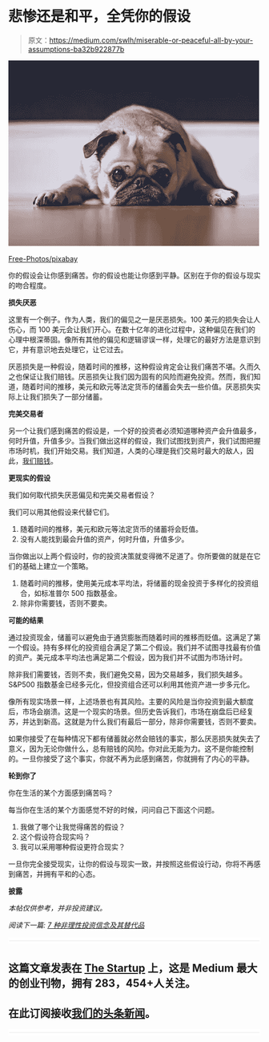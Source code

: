 # 悲惨还是和平，全凭你的假设

> 原文：<https://medium.com/swlh/miserable-or-peaceful-all-by-your-assumptions-ba32b922877b>

![](img/028a74b654ae263bdcc7005b01f1ab14.png)

[Free-Photos/pixabay](https://ideavisionaction.com/personal-development/miserable-or-peaceful-all-by-your-assumptions/)

你的假设会让你感到痛苦。你的假设也能让你感到平静。区别在于你的假设与现实的吻合程度。

**损失厌恶**

这里有一个例子。作为人类，我们的偏见之一是厌恶损失。100 美元的损失会让人伤心，而 100 美元会让我们开心。在数十亿年的进化过程中，这种偏见在我们的心理中根深蒂固。像所有其他的偏见和逻辑谬误一样，处理它的最好方法是意识到它，并有意识地去处理它，让它过去。

厌恶损失是一种假设，随着时间的推移，这种假设肯定会让我们痛苦不堪。久而久之也保证让我们赔钱。厌恶损失让我们因为固有的风险而避免投资。然而，我们知道，随着时间的推移，美元和欧元等法定货币的储蓄会失去一些价值。厌恶损失实际上让我们损失了一部分储蓄。

**完美交易者**

另一个让我们感到痛苦的假设是，一个好的投资者必须知道哪种资产会升值最多，何时升值，升值多少。当我们做出这样的假设，我们试图找到资产，我们试图把握市场时机，我们开始交易。我们知道，人类的心理是我们交易时最大的敌人，因此，[我们赔钱](https://ideavisionaction.com/investment/the-more-you-trade-the-more-you-lose/)。

**更现实的假设**

我们如何取代损失厌恶偏见和完美交易者假设？

我们可以用其他假设来代替它们。

1.  随着时间的推移，美元和欧元等法定货币的储蓄将会贬值。
2.  没有人能找到最会升值的资产，何时升值，升值多少。

当你做出以上两个假设时，你的投资决策就变得微不足道了。你所要做的就是在它们的基础上建立一个策略。

1.  随着时间的推移，使用美元成本平均法，将储蓄的现金投资于多样化的投资组合，如标准普尔 500 指数基金。
2.  除非你需要钱，否则不要卖。

**可能的结果**

通过投资现金，储蓄可以避免由于通货膨胀而随着时间的推移而贬值。这满足了第一个假设。持有多样化的投资组合满足了第二个假设。我们并不试图寻找最有价值的资产。美元成本平均法也满足第二个假设，因为我们并不试图为市场计时。

除非我们需要钱，否则不卖，我们避免交易，因为交易越多，我们损失越多。S&P500 指数基金已经多元化，但投资组合还可以利用其他资产进一步多元化。

像所有现实场景一样，上述场景也有其风险。主要的风险是当你投资到最大额度后，市场会崩溃。这是一个现实的场景。但历史告诉我们，市场在崩盘后已经复苏，并达到新高。这就是为什么我们有最后一部分，除非你需要钱，否则不要卖。

如果你接受了在每种情况下都有储蓄就必然会赔钱的事实，那么厌恶损失就失去了意义，因为无论你做什么，总有赔钱的风险。你对此无能为力。这不是你能控制的。一旦你接受了这个事实，你就不再为此感到痛苦，你就拥有了内心的平静。

**轮到你了**

你在生活的某个方面感到痛苦吗？

每当你在生活的某个方面感觉不好的时候，问问自己下面这个问题。

1.  我做了哪个让我觉得痛苦的假设？
2.  这个假设符合现实吗？
3.  我可以采用哪种假设更符合现实？

一旦你完全接受现实，让你的假设与现实一致，并按照这些假设行动，你将不再感到痛苦，并拥有平和的心态。

**披露**

*本帖仅供参考，并非投资建议。*

*阅读下一篇:* [*7 种非理性投资信念及其替代品*](https://ideavisionaction.com/investment/7-irrational-investment-beliefs-and-their-alternatives/)

![](img/731acf26f5d44fdc58d99a6388fe935d.png)

## 这篇文章发表在 [The Startup](https://medium.com/swlh) 上，这是 Medium 最大的创业刊物，拥有 283，454+人关注。

## 在此订阅接收[我们的头条新闻](http://growthsupply.com/the-startup-newsletter/)。

![](img/731acf26f5d44fdc58d99a6388fe935d.png)